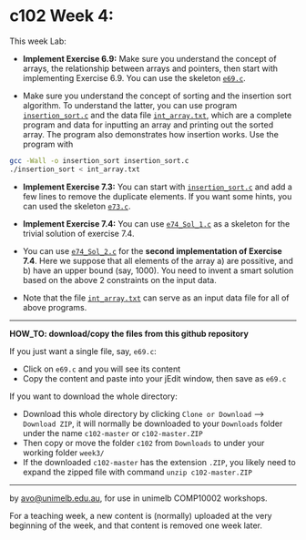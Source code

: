 c102 Week 4:
=======
This week Lab: 

  * **Implement Exercise 6.9:** Make sure you understand the concept of arrays, the relationship
 between arrays and pointers, then start with implementing Exercise 6.9.
You can use the skeleton [`e69.c`](./e69.c).
 
  * Make sure you understand the concept of sorting and 
 the insertion sort algorithm. 
To understand the latter, you can use program 
[`insertion_sort.c`](./insertion_sort.c) and the data file
[`int_array.txt`](./int_array.txt), which are a complete program 
and data for inputting an array and printing out
the sorted array.
The program also demonstrates how insertion works. Use the program with
```bash
gcc -Wall -o insertion_sort insertion_sort.c
./insertion_sort < int_array.txt
```
  * **Implement Exercise 7.3:** You can start with 
[`insertion_sort.c`](./insertion_sort.c) and add a few lines to
remove the duplicate elements. If you want some hints, you can used
the skeleton [`e73.c`](./e73.c).

  * **Implement Exercise 7.4:** You can use [`e74_Sol_1.c`](./e74_Sol_1.c) 
as a skeleton for the trivial solution of exercise 7.4. 
  * You can use [`e74_Sol_2.c`](./e74_Sol_2.c) for the **second 
implementation of Exercise 7.4**. Here we suppose that all elements
of the array a) are possitive, and b) have an upper bound (say, 1000).
You need to invent a smart solution based on the above 2 constraints on the
input data.
  * Note that the file [`int_array.txt`](./int_array.txt) can 
serve as an input data file for
all of above programs. 

---------------------------------------------------------
**HOW_TO: download/copy the files from this github repository**

If you just want a single file, say, `e69.c`:
  * Click on `e69.c` and you will see its content 
  * Copy the content and paste into your jEdit window, then save as `e69.c` 

If you want to download the whole directory:
  * Download this whole directory by clicking `Clone or Download` --> `Download ZIP`, it will normally be downloaded to your `Downloads` folder under the name `c102-master` or `c102-master.ZIP`
  * Then copy or move the folder `c102` from `Downloads` to under your working folder `week3/`
  * If the downloaded `c102-master` has the extension `.ZIP`, you likely need to expand the zipped file with command `unzip c102-master.ZIP`

---------------------------------------------------------
by avo@unimelb.edu.au, for use in unimelb COMP10002 workshops.

For a teaching week, a new content is (normally) uploaded at the very beginning of the week, and that content is removed one week later.
